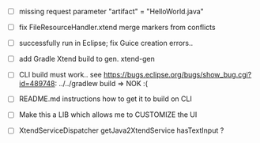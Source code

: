 - [ ] missing request parameter "artifact" = "HelloWorld.java"

- [ ] fix FileResourceHandler.xtend merge markers from conflicts

- [ ] successfully run in Eclipse; fix Guice creation errors..

- [ ] add Gradle Xtend build to gen. xtend-gen 

- [ ] CLI build must work.. see https://bugs.eclipse.org/bugs/show_bug.cgi?id=489748: ../../gradlew build => NOK :(

- [ ] README.md instructions how to get it to build on CLI

- [ ] Make this a LIB which allows me to CUSTOMIZE the UI
 
- [ ] XtendServiceDispatcher getJava2XtendService hasTextInput ?
